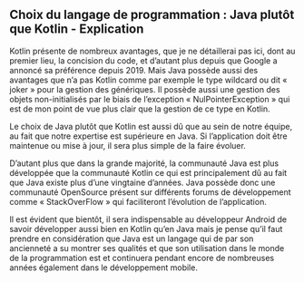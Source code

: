 ## Choix du langage de programmation : Java plutôt que Kotlin - Explication

<p>Kotlin présente de nombreux avantages, que je ne
détaillerai pas ici, dont au premier lieu, la concision du code, et
d’autant plus depuis que Google a annoncé sa préférence depuis 2019.
Mais Java possède aussi des avantages que n’a pas Kotlin comme par
exemple le type wildcard ou dit « joker » pour la gestion des
génériques. Il possède aussi une gestion des objets non-initialisés par
le biais de l’exception « NulPointerException » qui est de mon point de
vue plus clair que la gestion de ce type en Kotlin.</p>

<p>Le choix de Java plutôt que Kotlin est aussi dû que au sein de notre
équipe, au fait que notre expertise est supérieure en Java. Si l’application doit
être maintenue ou mise à jour, il sera plus simple de la faire évoluer.</p>

<p>D’autant plus que dans la grande majorité, la communauté Java est plus
développée que la communauté Kotlin ce qui est principalement dû au fait
que Java existe plus d’une vingtaine d’années. Java possède donc une
communauté OpenSource présent sur différents forums de développement
comme « StackOverFlow » qui faciliteront l’évolution de l’application.</p>

<p>Il est évident que bientôt, il sera indispensable au développeur
Android de savoir développer aussi bien en Kotlin qu’en Java mais je
pense qu’il faut prendre en considération que Java est un langage qui de
par son ancienneté a su montrer ses qualités et que son utilisation dans
le monde de la programmation est et continuera pendant encore de
nombreuses années également dans le développement mobile.</p>

